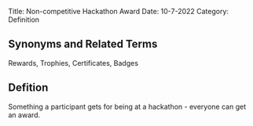 Title: Non-competitive Hackathon Award
Date: 10-7-2022
Category: Definition

## Synonyms and Related Terms

Rewards, Trophies, Certificates, Badges

## Defition

Something a participant gets for being at a hackathon - everyone can get an award.